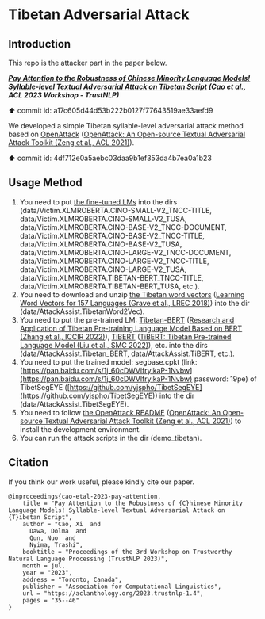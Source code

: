# Tibetan Adversarial Attack

## Introduction

This repo is the attacker part in the paper below.

***[Pay Attention to the Robustness of Chinese Minority Language Models! Syllable-level Textual Adversarial Attack on Tibetan Script](https://aclanthology.org/2023.trustnlp-1.4) (Cao et al., ACL 2023 Workshop - TrustNLP)***

⬆️ commit id: a17c605d44d53b222b0127f77643519ae33aefd9

We developed a simple Tibetan syllable-level adversarial attack method based on [OpenAttack](https://github.com/thunlp/OpenAttack) ([OpenAttack: An Open-source Textual Adversarial Attack Toolkit (Zeng et al., ACL 2021)](https://aclanthology.org/2021.acl-demo.43.pdf)).

⬆️ commit id: 4df712e0a5aebc03daa9b1ef353da4b7ea0a1b23

## Usage Method

1. You need to put [the fine-tuned LMs](https://github.com/metaphors/TibetanPLMsFineTuning) into the dirs (data/Victim.XLMROBERTA.CINO-SMALL-V2_TNCC-TITLE, data/Victim.XLMROBERTA.CINO-SMALL-V2_TUSA, data/Victim.XLMROBERTA.CINO-BASE-V2_TNCC-DOCUMENT, data/Victim.XLMROBERTA.CINO-BASE-V2_TNCC-TITLE, data/Victim.XLMROBERTA.CINO-BASE-V2_TUSA, data/Victim.XLMROBERTA.CINO-LARGE-V2_TNCC-DOCUMENT, data/Victim.XLMROBERTA.CINO-LARGE-V2_TNCC-TITLE, data/Victim.XLMROBERTA.CINO-LARGE-V2_TUSA, data/Victim.XLMROBERTA.TIBETAN-BERT_TNCC-TITLE, data/Victim.XLMROBERTA.TIBETAN-BERT_TUSA, etc.).
2. You need to download and unzip [the Tibetan word vectors](https://dl.fbaipublicfiles.com/fasttext/vectors-crawl/cc.bo.300.vec.gz) ([Learning Word Vectors for 157 Languages (Grave et al., LREC 2018)](https://aclanthology.org/L18-1550.pdf)) into the dir (data/AttackAssist.TibetanWord2Vec).
3. You need to put the pre-trained LM: [Tibetan-BERT](https://huggingface.co/UTibetNLP/tibetan_bert) ([Research and Application of Tibetan Pre-training Language Model Based on BERT (Zhang et al., ICCIR 2022)](https://dl.acm.org/doi/10.1145/3548608.3559255)), [TiBERT](http://tibert.cmli-nlp.com) ([TiBERT: Tibetan Pre-trained Language Model (Liu et al., SMC 2022)](https://ieeexplore.ieee.org/document/9945074)), etc. into the dirs (data/AttackAssist.Tibetan_BERT, data/AttackAssist.TiBERT, etc.).
4. You need to put the trained model: segbase.cpkt (link: [https://pan.baidu.com/s/1j_60cDWVlfryikaP-1Nvbw](https://pan.baidu.com/s/1j_60cDWVlfryikaP-1Nvbw) password: 19pe) of TibetSegEYE ([https://github.com/yjspho/TibetSegEYE](https://github.com/yjspho/TibetSegEYE)) into the dir (data/AttackAssist.TibetSegEYE).
5. You need to follow [the OpenAttack README](https://github.com/thunlp/OpenAttack) ([OpenAttack: An Open-source Textual Adversarial Attack Toolkit (Zeng et al., ACL 2021)](https://aclanthology.org/2021.acl-demo.43.pdf)) to install the development environment. 
6. You can run the attack scripts in the dir (demo_tibetan).

## Citation

If you think our work useful, please kindly cite our paper.

```
@inproceedings{cao-etal-2023-pay-attention,
    title = "Pay Attention to the Robustness of {C}hinese Minority Language Models! Syllable-level Textual Adversarial Attack on {T}ibetan Script",
    author = "Cao, Xi  and
      Dawa, Dolma  and
      Qun, Nuo  and
      Nyima, Trashi",
    booktitle = "Proceedings of the 3rd Workshop on Trustworthy Natural Language Processing (TrustNLP 2023)",
    month = jul,
    year = "2023",
    address = "Toronto, Canada",
    publisher = "Association for Computational Linguistics",
    url = "https://aclanthology.org/2023.trustnlp-1.4",
    pages = "35--46"
}
```